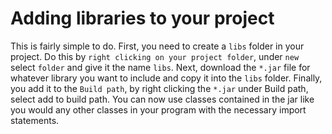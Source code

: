 # Adding libraries to your project

This is fairly simple to do. First, you need to create a `libs` folder in your project.
Do this by `right clicking on your project folder`, under `new` select `folder` and give it the name `libs`.
Next, download the `*.jar` file for whatever library you want to include and copy it into the `libs` folder.
Finally, you add it to the `Build path`, by right clicking the `*.jar` under  Build path, select add to build path.
You can now use classes contained in the jar like you would any other classes in your program with the necessary import
statements.
